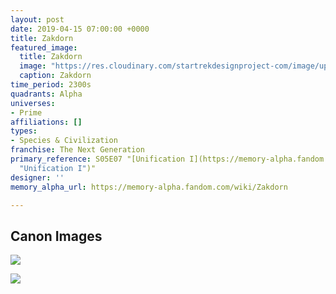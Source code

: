 ```yaml
---
layout: post
date: 2019-04-15 07:00:00 +0000
title: Zakdorn
featured_image:
  title: Zakdorn
  image: "https://res.cloudinary.com/startrekdesignproject-com/image/upload/v1555371181/Zakdorn.png"
  caption: Zakdorn
time_period: 2300s
quadrants: Alpha
universes:
- Prime
affiliations: []
types:
- Species & Civilization
franchise: The Next Generation
primary_reference: S05E07 "[Unification I](https://memory-alpha.fandom.com/wiki/Unification_I
  "Unification I")"
designer: ''
memory_alpha_url: https://memory-alpha.fandom.com/wiki/Zakdorn

---
```

## Canon Images

![](https://res.cloudinary.com/startrekdesignproject-com/image/upload/v1555371181/Zakdorn1.jpg)

![](https://res.cloudinary.com/startrekdesignproject-com/image/upload/v1555371181/Zakdorn2.jpg)